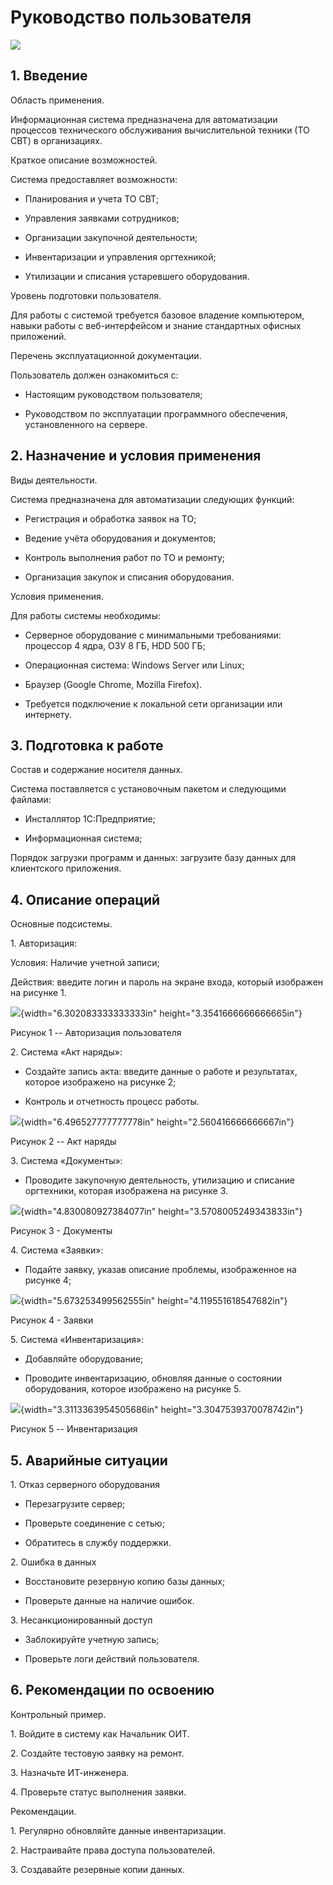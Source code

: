 # Руководство пользователя

![](./mediaU/u1.png)

## 1\. Введение

Область применения.

Информационная система предназначена для автоматизации процессов
технического обслуживания вычислительной техники (ТО СВТ) в
организациях.

Краткое описание возможностей.

Система предоставляет возможности:

-   Планирования и учета ТО СВТ;

-   Управления заявками сотрудников;

-   Организации закупочной деятельности;

-   Инвентаризации и управления оргтехникой;

-   Утилизации и списания устаревшего оборудования.

Уровень подготовки пользователя.

Для работы с системой требуется базовое владение компьютером, навыки
работы с веб-интерфейсом и знание стандартных офисных приложений.

Перечень эксплуатационной документации.

Пользователь должен ознакомиться с:

-   Настоящим руководством пользователя;

-   Руководством по эксплуатации программного обеспечения,
    установленного на сервере.

## 2\. Назначение и условия применения

Виды деятельности.

Система предназначена для автоматизации следующих функций:

-   Регистрация и обработка заявок на ТО;

-   Ведение учёта оборудования и документов;

-   Контроль выполнения работ по ТО и ремонту;

-   Организация закупок и списания оборудования.

Условия применения.

Для работы системы необходимы:

-   Серверное оборудование с минимальными требованиями: процессор 4
    ядра, ОЗУ 8 ГБ, HDD 500 ГБ;

-   Операционная система: Windows Server или Linux;

-   Браузер (Google Chrome, Mozilla Firefox).

-   Требуется подключение к локальной сети организации или интернету.

## 3\. Подготовка к работе

Состав и содержание носителя данных.

Система поставляется с установочным пакетом и следующими файлами:

-   Инсталлятор 1С:Предприятие;

-   Информационная система;

Порядок загрузки программ и данных: загрузите базу данных для
клиентского приложения.

## 4\. Описание операций

Основные подсистемы.

1\. Авторизация:

Условия: Наличие учетной записи;

Действия: введите логин и пароль на экране входа, который изображен на
рисунке 1.

![](./mediaU/u2.png){width="6.302083333333333in"
height="3.3541666666666665in"}

Рисунок 1 -- Авторизация пользователя

2\. Система «Акт наряды»:

-   Создайте запись акта: введите данные о работе и результатах, которое
    изображено на рисунке 2;

-   Контроль и отчетность процесс работы.

![](./mediaU/u3.png){width="6.496527777777778in"
height="2.560416666666667in"}

Рисунок 2 -- Акт наряды

3\. Система «Документы»:

-   Проводите закупочную деятельность, утилизацию и списание оргтехники,
    которая изображена на рисунке 3.

![](./mediaU/u4.png){width="4.830080927384077in"
height="3.5708005249343833in"}

Рисунок 3 - Документы

4\. Система «Заявки»:

-   Подайте заявку, указав описание проблемы, изображенное на рисунке 4;

![](./mediaU/u5.png){width="5.673253499562555in"
height="4.119551618547682in"}

Рисунок 4 - Заявки

5\. Система «Инвентаризация»:

-   Добавляйте оборудование;

-   Проводите инвентаризацию, обновляя данные о состоянии оборудования,
    которое изображено на рисунке 5.

![](./mediaU/u6.png){width="3.3113363954505686in"
height="3.3047539370078742in"}

Рисунок 5 -- Инвентаризация

## 5\. Аварийные ситуации

1\. Отказ серверного оборудования

-   Перезагрузите сервер;

-   Проверьте соединение с сетью;

-   Обратитесь в службу поддержки.

2\. Ошибка в данных

-   Восстановите резервную копию базы данных;

-   Проверьте данные на наличие ошибок.

3\. Несанкционированный доступ

-   Заблокируйте учетную запись;

-   Проверьте логи действий пользователя.

## 6\. Рекомендации по освоению

Контрольный пример.

1\. Войдите в систему как Начальник ОИТ.

2\. Создайте тестовую заявку на ремонт.

3\. Назначьте ИТ-инженера.

4\. Проверьте статус выполнения заявки.

Рекомендации.

1\. Регулярно обновляйте данные инвентаризации.

2\. Настраивайте права доступа пользователей.

3\. Создавайте резервные копии данных.
